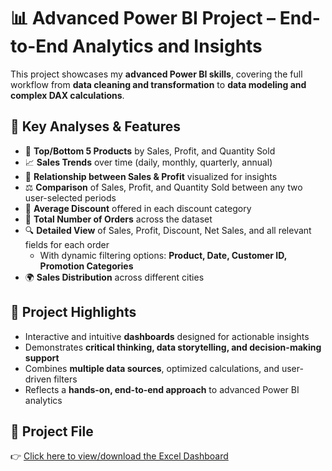 # 📊 Advanced Power BI Project – End-to-End Analytics and Insights  

This project showcases my **advanced Power BI skills**, covering the full workflow from **data cleaning and transformation** to **data modeling and complex DAX calculations**.  


## 🔧 Key Analyses & Features  
- 📌 **Top/Bottom 5 Products** by Sales, Profit, and Quantity Sold  
- 📈 **Sales Trends** over time (daily, monthly, quarterly, annual)  
- 🔄 **Relationship between Sales & Profit** visualized for insights  
- ⚖️ **Comparison** of Sales, Profit, and Quantity Sold between any two user-selected periods  
- 💸 **Average Discount** offered in each discount category  
- 🛒 **Total Number of Orders** across the dataset  
- 🔍 **Detailed View** of Sales, Profit, Discount, Net Sales, and all relevant fields for each order  
  - With dynamic filtering options: **Product, Date, Customer ID, Promotion Categories**  
- 🌍 **Sales Distribution** across different cities  


## 🎯 Project Highlights  
- Interactive and intuitive **dashboards** designed for actionable insights  
- Demonstrates **critical thinking, data storytelling, and decision-making support**  
- Combines **multiple data sources**, optimized calculations, and user-driven filters  
- Reflects a **hands-on, end-to-end approach** to advanced Power BI analytics  

## 📄 Project File  

👉 [Click here to view/download the Excel Dashboard](https://github.com/Divit-Lamba/Power-BI-Project/blob/main/Power%20BI%20Project.pbix)
